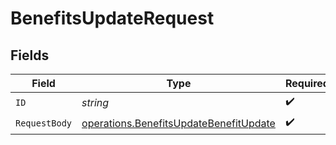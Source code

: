 # BenefitsUpdateRequest


## Fields

| Field                                                                                            | Type                                                                                             | Required                                                                                         | Description                                                                                      |
| ------------------------------------------------------------------------------------------------ | ------------------------------------------------------------------------------------------------ | ------------------------------------------------------------------------------------------------ | ------------------------------------------------------------------------------------------------ |
| `ID`                                                                                             | *string*                                                                                         | :heavy_check_mark:                                                                               | N/A                                                                                              |
| `RequestBody`                                                                                    | [operations.BenefitsUpdateBenefitUpdate](../../models/operations/benefitsupdatebenefitupdate.md) | :heavy_check_mark:                                                                               | N/A                                                                                              |